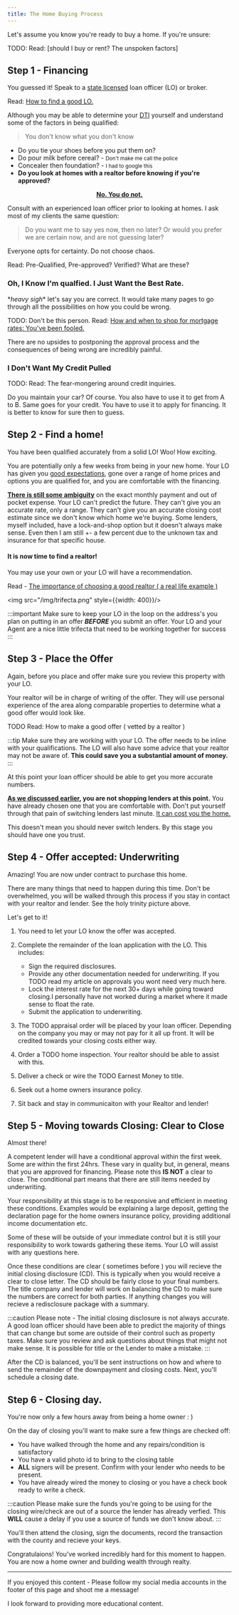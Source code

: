 ```yaml
---
title: The Home Buying Process
---
```


Let's assume you know you're ready to buy a home. If you're unsure: 

TODO:
Read: [should I buy or rent? The unspoken factors]

## Step 1 - Financing

You guessed it! Speak to a <u>state licensed</u> loan officer (LO) or broker.

Read: [How to find a good LO.](https://google.com)

Although you may be able to determine your [DTI](/docs/dictionary/dti)  yourself and understand some of the factors
in being qualified:

> You don't know what you don't know

* Do you tie your shoes before you put them on? 
* Do pour milk before cereal? - <small>Don't make me call the police</small>
* Concealer then foundation? - <small>I had to google this</small>
* __Do you look at homes with a realtor before knowing if you're approved?__

**<u><center>No. You do not.</center></u>**

Consult with an experienced loan officer prior to looking at homes. I ask most of my clients the same question:

> Do you want me to say yes now, then no later? Or would you prefer we are certain now, and are not guessing later?

Everyone opts for certainty. Do not choose chaos.

Read: Pre-Qualified, Pre-approved? Verified? What are these? 

### Oh, I Know I'm qualfied. I Just Want the Best Rate. 

\**heavy sigh*\* let's say you are correct. It would take many pages to go through all the possibilities on 
how you could be wrong. 

TODO: 
Don't be this person. Read: [How and when to shop for mortgage rates: You've been fooled.](https://google.com)

There are no upsides to postponing the approval process and the consequences of being wrong are incredibly painful. 

### I Don't Want My Credit Pulled

TODO:
Read: The fear-mongering around credit inquiries. 

Do you maintain your car? Of course. You also have to use it to get from A to B. Same goes for your credit. You
have to use it to apply for financing. It is better to know for sure then to guess. 


## Step 2 - Find a home!

You have been qualified accurately from a solid LO! Woo! How exciting.

You are potentially only a few weeks from being in your
new home. Your LO has given you <u>good expectations</u>,
gone over a range of home prices and options you are qualified for, and you are comfortable with the financing. 

**<u>There is still some ambiguity</u>** on the exact monthly payment and out of pocket expense. Your LO can't predict the future. They can't give you 
an accurate rate, only a range. They can't give you an accurate closing cost estimate since we don't know which home we're buying. 
Some lenders, myself included, have a lock-and-shop option but it doesn't always
make sense. Even then I am still +- a few percent due to the unknown tax and insurance for that specific house. 

#### It is now time to find a realtor! 

You may use your own or your LO will have a recommendation.

Read - [The importance of choosing a good realtor ( a real life example )](https://google.com)

<img src="/img/trifecta.png" style={{width: 400}}/>

:::important
Make sure to keep your LO in the loop on the address's you plan on putting in an offer ***BEFORE*** you submit an offer. 
Your LO and your Agent are a nice little trifecta that need to be working together for success
:::


## Step 3 - Place the Offer

Again, before you place and offer make sure you review this property with your LO.

Your realtor will be in charge of writing of the offer. They will use personal 
experience of the area along comparable properties to determine what a good offer would look like. 

TODO
Read: How to make a good offer ( vetted by a realtor )

:::tip
Make sure they are working with your LO. The offer needs to be inline with your qualifications. The LO will
also have some advice that your realtor may not be aware of. **This could save you a substantial amount of money.**
:::

At this point your loan officer should be able to get you more accurate numbers.

**[As we discussed earlier](#oh-i-know-im-qualfied-i-just-want-the-best-rate), you are not shopping lenders at this point.** You have already chosen one that you
are comfortable with. Don't put yourself through that pain of switching lenders last minute. <u>It can cost you the home.</u>

This doesn't mean you should never switch lenders. By this stage you should have one you trust. 

## Step 4 - Offer accepted: Underwriting

Amazing! You are now under contract to purchase this home. 

There are many things that need to happen during this time. Don't be overwhelmed, you will be walked through this process if you
stay in contact with your realtor and lender. See the holy trinity picture above.  

Let's get to it!

1. You need to let your LO know the offer was accepted.
2. Complete the remainder of the loan application with the LO. This includes:

    * Sign the required disclosures. 
    * Provide any other documentation needed for underwriting. If you 
    TODO read my article on approvals you wont need very much here. 
    * Lock the interest rate for the next 30+ days while going toward closing.I personally 
    have not worked during a market where it made sense to float the rate. 
    * Submit the application to underwriting. 


3. The TODO appraisal order will be placed by your loan officer. Depending on the company 
you may or may not pay for it all up front. It will be credited towards your closing costs either way. 

4. Order a TODO home inspection. Your realtor should be able to assist with this. 

5. Deliver a check or wire the TODO Earnest Money to title.

6. Seek out a home owners insurance policy. 

7. Sit back and stay in communicaiton with your Realtor and lender!

## Step 5 - Moving towards Closing: Clear to Close

Almost there! 

A competent lender will have a conditional approval within the first week. Some are within the first 24hrs. These vary in quality but, in general, means that you are 
approved for financing. Please note this **IS NOT** a clear to close. The conditional part means that there
are still items needed by underwriting. 

Your responsibility at this stage is to be responsive and efficient in meeting these conditions. Examples would be 
explaining a large deposit, getting the declaration page for the home owners insurance policy, providing additional 
income documentation etc. 

Some of these will be outside of your immediate control but it is still your responsibility to work towards gathering these items.
Your LO will assist with any questions here.

Once these conditions are clear ( sometimes before ) you will recieve the initial closing disclosure (CD). This is typically when you would receive
a clear to close letter. The CD should be fairly close to your final numbers. The title company and lender will work on balancing the CD to make sure 
the numbers are correct for both parties. If anything changes you will recieve a redisclosure package with a summary.

:::caution
Please note - The initial closing disclosure is not always accurate.
A good loan officer should have been able to predict the majority of things that 
can change but some are outside of their control such as property taxes. Make sure you review and ask questions about things 
that might not make sense. It is possible for title or the Lender to make a mistake.
:::

After the CD is balanced, you'll be sent instructions on how and where to send the remainder of the downpayment
and closing costs. Next, you'll schedule a closing date.

## Step 6 - Closing day. 

You're now only a few hours away from being a home owner : ) 

On the day of closing you'll want to make sure a few things are checked off:

 - You have walked through the home and any repairs/condition is satisfactory
 - You have a valid photo id to bring to the closing table
 - **ALL** signers will be present. Confirm with your lender who needs to be present. 
 - You have already wired the money to closing or you have a check book ready to write a check. 
 
 :::caution
 Please make sure the funds you're going to be using for the closing wire/check are out of a source 
 the lender has already verfied. This **WILL** cause a delay if you use a source of funds we don't
 know about. 
 :::

You'll then attend the closing, sign the documents, record the transaction with the county and recieve your keys. 

Congratulaions! You've worked incredibly hard for this moment to happen. You are now a home owner and building wealth through realty.

---

If you enjoyed this content - Please follow my social media accounts in the footer of this page and shoot me a message!

I look forward to providing more educational content. 
